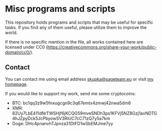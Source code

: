 # Misc programs and scripts
This repository holds programs and scripts that may be useful for specific tasks. If you find any of them useful, please utilize them to improve the world.

If there is no specific mention in the file, all works contained here are licensed under CC0 (https://creativecommons.org/share-your-work/public-domain/cc0/).

## Contact
You can contact me using email address skupka@sageteam.eu or visit [my homepage](https://www.bwpow.eu/).

If you would like to support my work, send me some cryptocoins:
* BTC: bc1qq3z9w5fnxugcgn9c3q67emtx4zmwj42nwa5dm6
* XMR: 82Uy7LbE411dNrTWSHjf6jKCQG59mveSNDh3ps1KFVj5NZ8Gzj1avNDTG4hJZpyDck5JcPbyowSV3RiUC7cC71zQ7y5a7km
* Doge: DHc4pnanvhTJpnza31DtFD1wSbEMJme7yy
